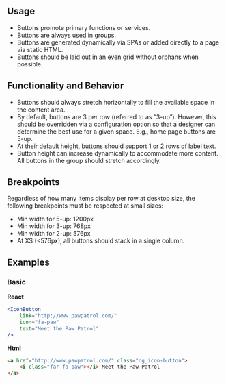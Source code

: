 ## Usage

- Buttons promote primary functions or services.
- Buttons are always used in groups.
- Buttons are generated dynamically via SPAs or added directly to a page via static HTML.
- Buttons should be laid out in an even grid without orphans when possible.

## Functionality and Behavior
- Buttons should always stretch horizontally to fill the available space in the content area.
- By default, buttons are 3 per row (referred to as “3-up”). However, this should be overridden via a configuration option so that a designer can determine the best use for a given space. E.g., home page buttons are 5-up.
- At their default height, buttons should support 1 or 2 rows of label text.
- Button height can increase dynamically to accommodate more content. All buttons in the group should stretch accordingly.

## Breakpoints

Regardless of how many items display per row at desktop size, the following breakpoints must be respected at small sizes:

- Min width for 5-up: 1200px
- Min width for 3-up: 768px
- Min width for 2-up: 576px
- At XS (<576px), all buttons should stack in a single column.

## Examples

### Basic

**React**

```jsx
<IconButton
	link="http://www.pawpatrol.com/"
	icon="fa-paw"
	text="Meet the Paw Patrol"
/>
```

**Html**

```html
<a href="http://www.pawpatrol.com/" class="dg_icon-button">
	<i class="far fa-paw"></i> Meet the Paw Patrol
</a>
```
